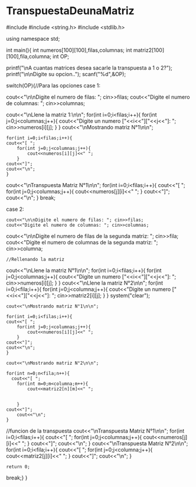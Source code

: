 # TranspuestaDeunaMatriz
#include <iostream>
#include <string.h>
#include <stdlib.h>

using namespace std;

int main(){
	int numeros[100][100],filas,columnas;
  int matriz2[100][100],fila,columna;
  int OP;


  printf("\nA cuantas matrices desea sacarle la transpuesta a 1 o 2?");
 printf("\n\nDigite su opcion..");
 scanf("%d",&OP);

switch(OP){//Para las opciones
  case 1:

  cout<<"\n\nDigite el numero de filas: "; cin>>filas;
	cout<<"Digite el numero de columnas: "; cin>>columnas;

  cout<<"\nLlene la matriz 1:\n\n";
	for(int i=0;i<filas;i++){
		for(int j=0;j<columnas;j++){
			cout<<"Digite un numero ["<<i<<"]["<<j<<"]: ";
			cin>>numeros[i][j];
      }
    }
  cout<<"\nMostrando matriz N°1\n\n";
	
	for(int i=0;i<filas;i++){
    cout<<"[ ";
		for(int j=0;j<columnas;j++){
			cout<<numeros[i][j]<<" ";
		}
    cout<<"]";
  	cout<<"\n";
    }
  cout<<"\nTranspuesta Matriz N°1\n\n";
	for(int i=0;i<filas;i++){
    cout<<"[ ";
		for(int j=0;j<columnas;j++){
		cout<<numeros[j][i]<<" ";
		}
    cout<<"]";
		cout<<"\n";
	}
break;
  
  case 2:
  
	cout<<"\n\nDigite el numero de filas: "; cin>>filas;
	cout<<"Digite el numero de columnas: "; cin>>columnas;

  cout<<"\n\nDigite el numero de filas de la segunda matriz: "; cin>>fila;
	cout<<"Digite el numero de columnas de la segunda matriz: "; cin>>columna;
	
	//Rellenando la matriz	
  cout<<"\nLlene la matriz N°1\n\n";
	for(int i=0;i<filas;i++){
		for(int j=0;j<columnas;j++){
			cout<<"Digite un numero ["<<i<<"]["<<j<<"]: ";
			cin>>numeros[i][j];
		}
    }
   cout<<"\nLlene la matriz N°2\n\n";
    for(int i=0;i<fila;i++){
		for(int j=0;j<columna;j++){
			cout<<"Digite un numero ["<<i<<"]["<<j<<"]: ";
			cin>>matriz2[i][j];
		}
	} 
   system("clear");
  
	cout<<"\nMostrando matriz N°1\n\n";
	
	for(int i=0;i<filas;i++){
    cout<<"[ ";
		for(int j=0;j<columnas;j++){
			cout<<numeros[i][j]<<" ";
		}
    cout<<"]";
  	cout<<"\n";
    }
	
    cout<<"\nMostrando matriz N°2\n\n";
   
    for(int n=0;n<fila;n++){
      cout<<"[ ";
		for(int m=0;m<columna;m++){
			cout<<matriz2[n][m]<<" ";
      
      
		}
    cout<<"]";
		cout<<"\n";
	}
//funcion de la transpuesta 
  cout<<"\nTranspuesta Matriz N°1\n\n";
	for(int i=0;i<filas;i++){
    cout<<"[ ";
		for(int j=0;j<columnas;j++){
		cout<<numeros[j][i]<<" ";
		}
    cout<<"]";
		cout<<"\n";
	}
  cout<<"\nTranspuesta Matriz N°2\n\n";
	for(int i=0;i<fila;i++){
    cout<<"[ ";
		for(int j=0;j<columna;j++){
			cout<<matriz2[j][i]<<" ";
		}
    cout<<"]";
		cout<<"\n";
	}
	
	
	
	return 0;
break;}
  }

